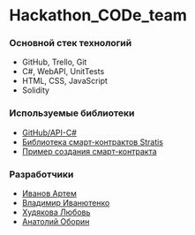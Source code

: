 # Hackathon_CODe_team

### Основной стек технологий

* GitHub, Trello, Git
* C#, WebAPI, UnitTests
* HTML, CSS, JavaScript
* Solidity

### Используемые библиотеки

* [GitHub/API-C#](https://github.com/blockchain/api-v1-client-csharp)
* [Библиотека смарт-контрактов Stratis](https://github.com/blockstack/stacks)
* [Пример создания смарт-контракта](https://github.com/stratisproject/CirrusSmartContracts)

### Разработчики

* [Иванов Артем](https://github.com/nolo7e) 
* [Владимир Иванютенко](https://github.com/Golwetl)
* [Худякова Любовь](https://github.com/KhudyakovaLyubov)
* [Анатолий Оборин](https://github.com/AnatoliyOborin)
